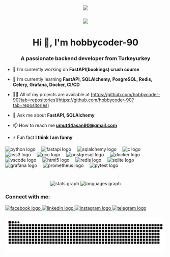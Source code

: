 <div align="center">
  <img height="200" src="https://avatars.githubusercontent.com/u/193884814?v=4"  />
</div>

###

<div align="center">
  <img src="https://profile-counter.glitch.me/hobbycoder-90/count.svg?"  />
</div>

###
<div aling="center">
 
<h1 align="center">Hi 👋, I'm hobbycoder-90</h1>
<h3 align="center">A passionate backend developer from Turkeyurkey</h3>

- 🔭 I’m currently working on **FastAPI(bookings) crush course**

- 🌱 I’m currently learning **FastAPI, SQLAlchemy, PosgreSQL, Redis, Celery, Grafana, Docker, CI/CD**

- 👨‍💻 All of my projects are available at [https://github.com/hobbycoder-90?tab=repositories](https://github.com/hobbycoder-90?tab=repositories)

- 💬 Ask me about **FastAPI, SQLAlchemy**

- 📫 How to reach me **umut44asan90@gmail.com**

- ⚡ Fun fact **I think I am funny**

</div>


<div align="left">
  <img src="https://cdn.jsdelivr.net/gh/devicons/devicon/icons/python/python-original.svg" height="49" alt="python logo"  />
  <img width="11" />
  <img src="https://cdn.jsdelivr.net/gh/devicons/devicon/icons/fastapi/fastapi-original.svg" height="49" alt="fastapi logo"  />
  <img width="11" />
  <img src="https://cdn.jsdelivr.net/gh/devicons/devicon/icons/sqlalchemy/sqlalchemy-original.svg" height="49" alt="sqlalchemy logo"  />
  <img width="11" />
  <img src="https://cdn.jsdelivr.net/gh/devicons/devicon/icons/c/c-original.svg" height="49" alt="c logo"  />
  <img width="11" />
  <img src="https://cdn.jsdelivr.net/gh/devicons/devicon/icons/css3/css3-original.svg" height="49" alt="css3 logo"  />
  <img width="11" />
  <img src="https://cdn.jsdelivr.net/gh/devicons/devicon/icons/gcc/gcc-original.svg" height="49" alt="gcc logo"  />
  <img width="11" />
  <img src="https://cdn.jsdelivr.net/gh/devicons/devicon/icons/postgresql/postgresql-original.svg" height="49" alt="postgresql logo"  />
  <img width="11" />
  <img src="https://cdn.jsdelivr.net/gh/devicons/devicon/icons/docker/docker-original.svg" height="49" alt="docker logo"  />
  <img width="11" />
  <img src="https://cdn.jsdelivr.net/gh/devicons/devicon/icons/vscode/vscode-original.svg" height="49" alt="vscode logo"  />
  <img width="11" />
  <img src="https://cdn.jsdelivr.net/gh/devicons/devicon/icons/html5/html5-original.svg" height="49" alt="html5 logo"  />
  <img width="11" />
  <img src="https://cdn.jsdelivr.net/gh/devicons/devicon/icons/redis/redis-original.svg" height="49" alt="redis logo"  />
  <img width="11" />
  <img src="https://cdn.jsdelivr.net/gh/devicons/devicon/icons/sqlite/sqlite-original.svg" height="49" alt="sqlite logo"  />
  <img width="11" />
  <img src="https://cdn.jsdelivr.net/gh/devicons/devicon/icons/grafana/grafana-original.svg" height="49" alt="grafana logo"  />
  <img width="11" />
  <img src="https://cdn.jsdelivr.net/gh/devicons/devicon/icons/prometheus/prometheus-original.svg" height="49" alt="prometheus logo"  />
  <img width="11" />
  <img src="https://cdn.jsdelivr.net/gh/devicons/devicon/icons/pytest/pytest-original.svg" height="49" alt="pytest logo"  />
</div>

###

<br clear="both">

<div align="center">
  <img src="https://github-readme-stats.vercel.app/api?username=hobbycoder-90&hide_title=false&hide_rank=true&show_icons=true&include_all_commits=false&count_private=true&disable_animations=true&theme=solarized-light&locale=en&hide_border=false&order=1" height="150" alt="stats graph"  />
  <img src="https://github-readme-stats.vercel.app/api/top-langs?username=hobbycoder-90&locale=en&hide_title=false&layout=compact&card_width=320&langs_count=7&theme=solarized-light&hide_border=true&order=2" height="179" alt="languages graph"  />
</div>


###
<h3 align="left">Connect with me:</h3>
<div align="left">
  <a href="https://www.facebook.com/profile.php?id=100003740673498&locale=tr_TR" target="_blank">
    <img src="https://raw.githubusercontent.com/maurodesouza/profile-readme-generator/master/src/assets/icons/social/facebook/default.svg" width="52" height="40" alt="facebook logo"  />
  </a>
  <a href="https://www.linkedin.com/in/umit-ashan-003756249/" target="_blank">
    <img src="https://raw.githubusercontent.com/maurodesouza/profile-readme-generator/master/src/assets/icons/social/linkedin/default.svg" width="52" height="40" alt="linkedin logo"  />
  </a>
  <a href="https://www.instagram.com/umit_nasa_?igsh=MTNoNnIwYTZwYnlldA==" target="_blank">
    <img src="https://raw.githubusercontent.com/maurodesouza/profile-readme-generator/master/src/assets/icons/social/instagram/default.svg" width="52" height="40" alt="instagram logo"  />
  </a>
   <a href="https://t.me/Tgrandis" target="_blank">
    <img src="https://raw.githubusercontent.com/maurodesouza/profile-readme-generator/master/src/assets/icons/social/telegram/default.svg" width="52" height="40" alt="telegram logo"  />
   </a>
</div>

###

<img src="https://raw.githubusercontent.com/hobbycoder-90/hobbycoder-90/output/snake.svg" alt="Snake animation" />

###
